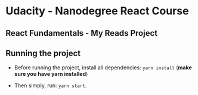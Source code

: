 
# Udacity - Nanodegree React Course

## React Fundamentals - My Reads Project

## Running the project

- Before running the project, install all dependencies: `yarn install`  (**make sure you have yarn installed**)

- Then simply, run: `yarn start`.